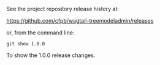 See the project repository release history at:

https://github.com/cfpb/wagtail-treemodeladmin/releases

or, from the command line:

```
git show 1.0.0
```

To show the 1.0.0 release changes.
